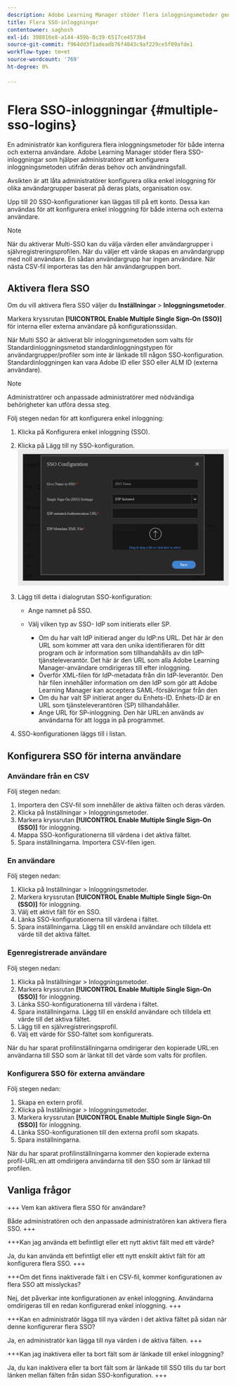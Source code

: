 ```yaml
---
description: Adobe Learning Manager stöder flera inloggningsmetoder genom flera SSO-konfigurationer för både interna och externa användare.
title: Flera SSO-inloggningar
contentowner: saghosh
exl-id: 398816e8-a144-459b-8c39-6517ce4573b4
source-git-commit: f964dd3f1adeadb76f4843c9af229ce5f09afde1
workflow-type: tm+mt
source-wordcount: '769'
ht-degree: 0%

---
```


# Flera SSO-inloggningar {#multiple-sso-logins}

En administratör kan konfigurera flera inloggningsmetoder för både interna och externa användare. Adobe Learning Manager stöder flera SSO-inloggningar som hjälper administratörer att konfigurera inloggningsmetoden utifrån deras behov och användningsfall.

Avsikten är att låta administratörer konfigurera olika enkel inloggning för olika användargrupper baserat på deras plats, organisation osv.

Upp till 20 SSO-konfigurationer kan läggas till på ett konto. Dessa kan användas för att konfigurera enkel inloggning för både interna och externa användare.

>[!NOTE]
>
>När du aktiverar Multi-SSO kan du välja värden eller användargrupper i självregistreringsprofilen. När du väljer ett värde skapas en användargrupp med noll användare. En sådan användargrupp har ingen användare. När nästa CSV-fil importeras tas den här användargruppen bort.

## Aktivera flera SSO

Om du vill aktivera flera SSO väljer du **Inställningar** > **Inloggningsmetoder**.

Markera kryssrutan **[!UICONTROL Enable Multiple Single Sign-On (SSO)]** för interna eller externa användare på konfigurationssidan.

När Multi SSO är aktiverat blir inloggningsmetoden som valts för Standardinloggningsmetod standardinloggningstypen för användargrupper/profiler som inte är länkade till någon SSO-konfiguration. Standardinloggningen kan vara Adobe ID eller SSO eller ALM ID (externa användare).

>[!NOTE]
>
>Administratörer och anpassade administratörer med nödvändiga behörigheter kan utföra dessa steg.

Följ stegen nedan för att konfigurera enkel inloggning:

1. Klicka på Konfigurera enkel inloggning (SSO).
1. Klicka på Lägg till ny SSO-konfiguration.\
   ![](assets/sso.png)
1. Lägg till detta i dialogrutan SSO-konfiguration:

   * Ange namnet på SSO.
   * Välj vilken typ av SSO- IdP som initierats eller SP.

      * Om du har valt IdP initierad anger du IdP:ns URL. Det här är den URL som kommer att vara den unika identifieraren för ditt program och är information som tillhandahålls av din IdP-tjänsteleverantör. Det här är den URL som alla Adobe Learning Manager-användare omdirigeras till efter inloggning.
      * Överför XML-filen för IdP-metadata från din IdP-leverantör. Den här filen innehåller information om den IdP som gör att Adobe Learning Manager kan acceptera SAML-försäkringar från den
      * Om du har valt SP initierat anger du Enhets-ID. Enhets-ID är en URL som tjänsteleverantören (SP) tillhandahåller.
      * Ange URL för SP-inloggning. Den här URL:en används av användarna för att logga in på programmet.

1. SSO-konfigurationen läggs till i listan.

## Konfigurera SSO för interna användare

### Användare från en CSV

Följ stegen nedan:

1. Importera den CSV-fil som innehåller de aktiva fälten och deras värden.
1. Klicka på Inställningar > Inloggningsmetoder.
1. Markera kryssrutan **[!UICONTROL Enable Multiple Single Sign-On (SSO)]** för inloggning.
1. Mappa SSO-konfigurationerna till värdena i det aktiva fältet.
1. Spara inställningarna. Importera CSV-filen igen.

### En användare

Följ stegen nedan:

1. Klicka på Inställningar > Inloggningsmetoder.
1. Markera kryssrutan **[!UICONTROL Enable Multiple Single Sign-On (SSO)]** för inloggning.
1. Välj ett aktivt fält för en SSO.
1. Länka SSO-konfigurationerna till värdena i fältet.
1. Spara inställningarna. Lägg till en enskild användare och tilldela ett värde till det aktiva fältet.

### Egenregistrerade användare

Följ stegen nedan:

1. Klicka på Inställningar > Inloggningsmetoder.
1. Markera kryssrutan **[!UICONTROL Enable Multiple Single Sign-On (SSO)]** för inloggning.
1. Länka SSO-konfigurationerna till värdena i fältet.
1. Spara inställningarna. Lägg till en enskild användare och tilldela ett värde till det aktiva fältet.
1. Lägg till en självregistreringsprofil.
1. Välj ett värde för SSO-fältet som konfigurerats.

När du har sparat profilinställningarna omdirigerar den kopierade URL:en användarna till SSO som är länkat till det värde som valts för profilen.

### Konfigurera SSO för externa användare

Följ stegen nedan:

1. Skapa en extern profil.
1. Klicka på Inställningar > Inloggningsmetoder.
1. Markera kryssrutan **[!UICONTROL Enable Multiple Single Sign-On (SSO)]** för inloggning.
1. Länka SSO-konfigurationen till den externa profil som skapats.
1. Spara inställningarna.

När du har sparat profilinställningarna kommer den kopierade externa profil-URL:en att omdirigera användarna till den SSO som är länkad till profilen.

## Vanliga frågor

+++ Vem kan aktivera flera SSO för användare?

Både administratören och den anpassade administratören kan aktivera flera SSO.
+++

+++Kan jag använda ett befintligt eller ett nytt aktivt fält med ett värde?

Ja, du kan använda ett befintligt eller ett nytt enskilt aktivt fält för att konfigurera flera SSO.
+++

+++Om det finns inaktiverade fält i en CSV-fil, kommer konfigurationen av flera SSO att misslyckas?

Nej, det påverkar inte konfigurationen av enkel inloggning. Användarna omdirigeras till en redan konfigurerad enkel inloggning.
+++

+++Kan en administratör lägga till nya värden i det aktiva fältet på sidan när denne konfigurerar flera SSO?

Ja, en administratör kan lägga till nya värden i de aktiva fälten.
+++

+++Kan jag inaktivera eller ta bort fält som är länkade till enkel inloggning?

Ja, du kan inaktivera eller ta bort fält som är länkade till SSO tills du tar bort länken mellan fälten från sidan SSO-konfiguration.
+++
